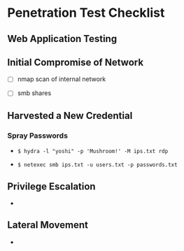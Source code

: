 # Penetration Test Checklist



## Web Application Testing



## Initial Compromise of Network

* [ ] nmap scan of internal network
* [ ] smb shares



## Harvested a New Credential&#x20;

### Spray Passwords

* ```shell-session
  $ hydra -l "yoshi" -p 'Mushroom!' -M ips.txt rdp
  ```
* ```shell-session
  $ netexec smb ips.txt -u users.txt -p passwords.txt 
  ```

## Privilege Escalation

*



## Lateral Movement

*

